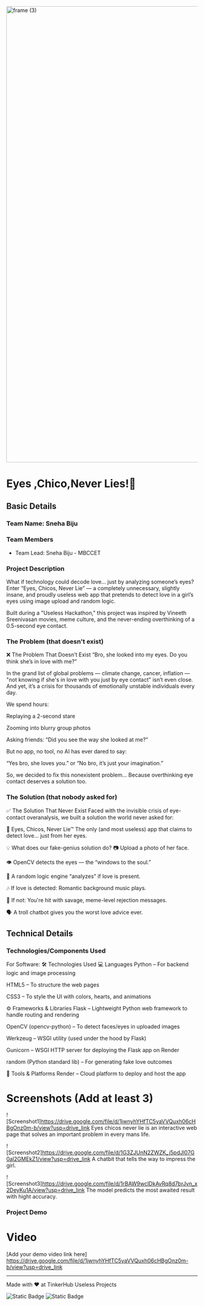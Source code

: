 <img width="3188" height="1202" alt="frame (3)" src="https://github.com/user-attachments/assets/517ad8e9-ad22-457d-9538-a9e62d137cd7" />


# Eyes ,Chico,Never Lies!🎯


## Basic Details
### Team Name: Sneha Biju


### Team Members
- Team Lead: Sneha Biju - MBCCET

### Project Description
What if technology could decode love… just by analyzing someone’s eyes?
Enter “Eyes, Chicos, Never Lie” — a completely unnecessary, slightly insane, and proudly useless web app that pretends to detect love in a girl’s eyes using image upload and random logic.

Built during a "Useless Hackathon," this project was inspired by Vineeth Sreenivasan movies, meme culture, and the never-ending overthinking of a 0.5-second eye contact.



### The Problem (that doesn't exist)
❌ The Problem That Doesn’t Exist
“Bro, she looked into my eyes. Do you think she’s in love with me?”

In the grand list of global problems — climate change, cancer, inflation — "not knowing if she's in love with you just by eye contact" isn’t even close.
And yet, it’s a crisis for thousands of emotionally unstable individuals every day.

We spend hours:

Replaying a 2-second stare

Zooming into blurry group photos

Asking friends: “Did you see the way she looked at me?”

But no app, no tool, no AI has ever dared to say:

“Yes bro, she loves you.”
or
“No bro, it’s just your imagination.”

So, we decided to fix this nonexistent problem…
Because overthinking eye contact deserves a solution too.



### The Solution (that nobody asked for)
✅ The Solution That Never Exist
Faced with the invisible crisis of eye-contact overanalysis, we built a solution the world never asked for:

🥸 Eyes, Chicos, Never Lie™
The only (and most useless) app that claims to detect love... just from her eyes.

💡 What does our fake-genius solution do?
📷 Upload a photo of her face.

👁️ OpenCV detects the eyes — the “windows to the soul.”

🎲 A random logic engine “analyzes” if love is present.

🎶 If love is detected: Romantic background music plays.

🤡 If not: You're hit with savage, meme-level rejection messages.

🗣️ A troll chatbot gives you the worst love advice ever.

## Technical Details
### Technologies/Components Used
For Software:
🛠️ Technologies Used
💻 Languages
Python – For backend logic and image processing

HTML5 – To structure the web pages

CSS3 – To style the UI with colors, hearts, and animations

⚙️ Frameworks & Libraries
Flask – Lightweight Python web framework to handle routing and rendering

OpenCV (opencv-python) – To detect faces/eyes in uploaded images

Werkzeug – WSGI utility (used under the hood by Flask)

Gunicorn – WSGI HTTP server for deploying the Flask app on Render

random (Python standard lib) – For generating fake love outcomes

🧰 Tools & Platforms
Render – Cloud platform to deploy and host the app

# Screenshots (Add at least 3)
![Screenshot1]https://drive.google.com/file/d/1jwnyhYHfTC5yaVVQuxh06cHBgOnz0m-b/view?usp=drive_link
Eyes chicos never lie is an interactive web page that solves an important problem in every mans life.

![Screenshot2]https://drive.google.com/file/d/1G3ZJUnN2ZWZK_j5pdJl07G0al2GMEkZ1/view?usp=drive_link
A chatbit that tells the way to impress the girl.

![Screenshot3]https://drive.google.com/file/d/1rBAW9wclDkAvRq8d7brJvn_x2DeyKu1A/view?usp=drive_link
The model predicts the most awaited result with hight accuracy.


### Project Demo
# Video
[Add your demo video link here]
https://drive.google.com/file/d/1jwnyhYHfTC5yaVVQuxh06cHBgOnz0m-b/view?usp=drive_link

---
Made with ❤️ at TinkerHub Useless Projects 

![Static Badge](https://img.shields.io/badge/TinkerHub-24?color=%23000000&link=https%3A%2F%2Fwww.tinkerhub.org%2F)
![Static Badge](https://img.shields.io/badge/UselessProjects--25-25?link=https%3A%2F%2Fwww.tinkerhub.org%2Fevents%2FQ2Q1TQKX6Q%2FUseless%2520Projects)



